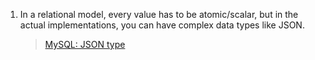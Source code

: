 1. In a relational model, every value has to be atomic/scalar, but in the
   actual implementations, you can have complex data types like JSON.

   > [MySQL: JSON type](https://dev.mysql.com/doc/refman/8.0/en/json.html)

